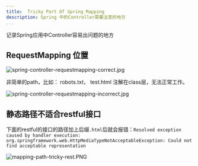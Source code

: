 ```yaml
---
title:  Tricky Part Of Spring Mapping
description: Spring 中的Controller需要注意的地方
...
```


记录Spring应用中Controller容易出问题的地方

## RequestMapping 位置

![spring-controller-requestmapping-correct.jpg](http://tech.icoding.tech/Spring-Boot-And-Spring-Cloud/spring-controller-requestmapping-correct.jpg)

非简单的path，比如： robots.txt， test.html 注解在class层，无法正常工作。

![spring-controller-requestmapping-incorrect.jpg](http://tech.icoding.tech/Spring-Boot-And-Spring-Cloud/spring-controller-requestmapping-incorrect.jpg)

## 静态路径不适合restful接口
下面的restful的接口的路径加上后缀`.html`后就会报错：`Resolved exception caused by handler execution: org.springframework.web.HttpMediaTypeNotAcceptableException: Could not find acceptable representation` 

![mapping-path-tricky-rest.PNG](http://tech.icoding.tech/Spring-Boot-And-Spring-Cloud/mapping-path-tricky-rest.PNG)
